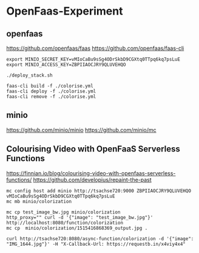 # OpenFaas-Experiment

## openfaas

https://github.com/openfaas/faas
https://github.com/openfaas/faas-cli

````
export MINIO_SECRET_KEY=vMIoCaBu9sSg4ODrSkbD9CGXtq0TTpq6kq7psLuE
export MINIO_ACCESS_KEY=ZBPIIAOCJRY9QLUVEHQO

./deploy_stack.sh

faas-cli build -f ./colorise.yml
faas-cli deploy -f ./colorise.yml
faas-cli remove -f ./colorise.yml
`````
## minio

https://github.com/minio/minio
https://github.com/minio/mc



## Colourising Video with OpenFaaS Serverless Functions

https://finnian.io/blog/colourising-video-with-openfaas-serverless-functions/
https://github.com/developius/repaint-the-past

````
mc config host add minio http://tsachse720:9000 ZBPIIAOCJRY9QLUVEHQO vMIoCaBu9sSg4ODrSkbD9CGXtq0TTpq6kq7psLuE
mc mb minio/colorization

mc cp test_image_bw.jpg minio/colorization
http_proxy="" curl -d '{"image": "test_image_bw.jpg"}' http://localhost:8080/function/colorization
mc cp  minio/colorization/1515416868369_output.jpg .

curl http://tsachse720:8080/async-function/colorization -d '{"image": "IMG_1644.jpg"}' -H "X-Callback-Url: https://requestb.in/x4viy4x4"
````
